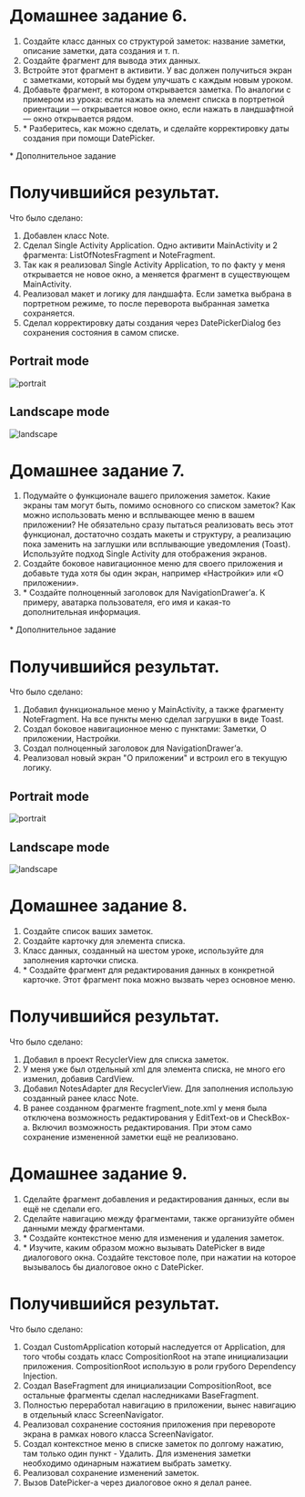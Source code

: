 # Домашнее задание 6.
1. Создайте класс данных со структурой заметок: название заметки, описание заметки, дата создания и т. п.
2. Создайте фрагмент для вывода этих данных.
3. Встройте этот фрагмент в активити. У вас должен получиться экран с заметками, который мы будем улучшать с каждым новым уроком.
4. Добавьте фрагмент, в котором открывается заметка. По аналогии с примером из урока: если нажать на элемент списка в портретной ориентации — открывается новое окно, если нажать в ландшафтной — окно открывается рядом.
5. \* Разберитесь, как можно сделать, и сделайте корректировку даты создания при помощи DatePicker.

\* Дополнительное задание

# Получившийся результат.

Что было сделано:
1. Добавлен класс Note.
2. Сделал Single Activity Application. Одно активити MainActivity и 2 фрагмента: ListOfNotesFragment и NoteFragment.
3. Так как я реализовал Single Activity Application, то по факту у меня открывается не новое окно, а меняется фрагмент в существующем MainActivity.  
4. Реализовал макет и логику для ландшафта. Если заметка выбрана в портретном режиме, то после переворота выбранная заметка сохраняется.
5. Сделал корректировку даты создания через DatePickerDialog без сохранения состояния в самом списке. 

## Portrait mode
![portrait](images/homework06_portrait.png)

## Landscape mode
![landscape](images/homework06_landscape.png)

# Домашнее задание 7.
1. Подумайте о функционале вашего приложения заметок. Какие экраны там могут быть, помимо основного со списком заметок? Как можно использовать меню и всплывающее меню в вашем приложении? Не обязательно сразу пытаться реализовать весь этот функционал, достаточно создать макеты и структуру, а реализацию пока заменить на заглушки или всплывающие уведомления (Toast). Используйте подход Single Activity для отображения экранов.
2. Создайте боковое навигационное меню для своего приложения и добавьте туда хотя бы один экран, например «Настройки» или «О приложении».
3. \* Создайте полноценный заголовок для NavigationDrawer’а. К примеру, аватарка пользователя, его имя и какая-то дополнительная информация.

\* Дополнительное задание

# Получившийся результат.

Что было сделано:
1. Добавил функциональное меню у MainActivity, а также фрагменту NoteFragment. На все пункты меню сделал загрушки в виде Toast.
2. Создал боковое навигационное меню с пунктами: Заметки, О приложении, Настройки.
3. Создал полноценный заголовок для NavigationDrawer’а.
4. Реализовал новый экран "О приложении" и встроил его в текущую логику.

## Portrait mode
![portrait](images/homework07_portrait.png)

## Landscape mode
![landscape](images/homework07_landscape.png)

# Домашнее задание 8.
1. Создайте список ваших заметок.
2. Создайте карточку для элемента списка.
3. Класс данных, созданный на шестом уроке, используйте для заполнения карточки списка.
4. \* Создайте фрагмент для редактирования данных в конкретной карточке. Этот фрагмент пока можно вызвать через основное меню.

# Получившийся результат.

Что было сделано:
1. Добавил в проект RecyclerView для списка заметок.
2. У меня уже был отдельный xml для элемента списка, не много его изменил, добавив CardView.
3. Добавил NotesAdapter для RecyclerView. Для заполнения использую созданный ранее класс Note.
4. В ранее созданном фрагменте fragment_note.xml у меня была отключена возможность редактирования у EditText-ов и CheckBox-а. Включил возможность редактирования. При этом само сохранение измененной заметки ещё не реализовано.

# Домашнее задание 9.
1. Сделайте фрагмент добавления и редактирования данных, если вы ещё не сделали его.
2. Сделайте навигацию между фрагментами, также организуйте обмен данными между фрагментами.
3. \* Создайте контекстное меню для изменения и удаления заметок.
4. \* Изучите, каким образом можно вызывать DatePicker в виде диалогового окна. Создайте текстовое поле, при нажатии на которое вызывалось бы диалоговое окно с DatePicker.

# Получившийся результат.

Что было сделано:
1. Создал CustomApplication который наследуется от Application, для того чтобы создать класс CompositionRoot на этапе инициализации приложения. CompositionRoot использую в роли грубого Dependency Injection. 
2. Создал BaseFragment для инициализации CompositionRoot, все остальные фрагменты сделал наследниками BaseFragment.
3. Полностью переработал навигацию в приложении, вынес навигацию в отдельный класс ScreenNavigator. 
4. Реализовал сохранение состояния приложения при перевороте экрана в рамках нового класса ScreenNavigator.
5. Создал контекстное меню в списке заметок по долгому нажатию, там только один пункт - Удалить. Для изменения заметки необходимо одинарным нажатием выбрать заметку.
6. Реализовал сохранение изменений заметок.
7. Вызов DatePicker-а через диалоговое окно я делал ранее.  